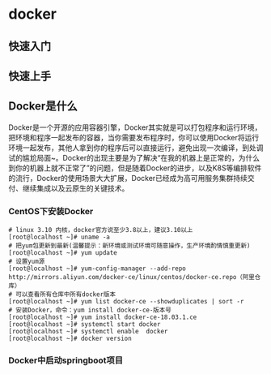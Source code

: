 # docker

## 快速入门

## 快速上手

## Docker是什么

Docker是一个开源的应用容器引擎，Docker其实就是可以打包程序和运行环境，把环境和程序一起发布的容器，当你需要发布程序时，你可以使用Docker将运行环境一起发布，其他人拿到你的程序后可以直接运行，避免出现一次编译，到处调试的尴尬局面~。Docker的出现主要是为了解决“在我的机器上是正常的，为什么到你的机器上就不正常了”的问题，但是随着Docker的进步，以及K8S等编排软件的流行，Docker的使用场景大大扩展，Docker已经成为高可用服务集群持续交付、继续集成以及云原生的关键技术。

### CentOS下安装Docker

```text
# linux 3.10 内核，docker官方说至少3.8以上，建议3.10以上
[root@localhost ~]# uname -a
# 把yum包更新到最新(温馨提示：新环境或测试环境可随意操作，生产环境酌情慎重更新)
[root@localhost ~]# yum update
# 设置yum源
[root@localhost ~]# yum-config-manager --add-repo http://mirrors.aliyun.com/docker-ce/linux/centos/docker-ce.repo（阿里仓库）
# 可以查看所有仓库中所有docker版本
[root@localhost ~]# yum list docker-ce --showduplicates | sort -r
# 安装Docker，命令：yum install docker-ce-版本号
[root@localhost ~]# yum install docker-ce-18.03.1.ce
[root@localhost ~]# systemctl start docker
[root@localhost ~]# systemctl enable  docker
[root@localhost ~]# docker version
```

### Docker中启动springboot项目

